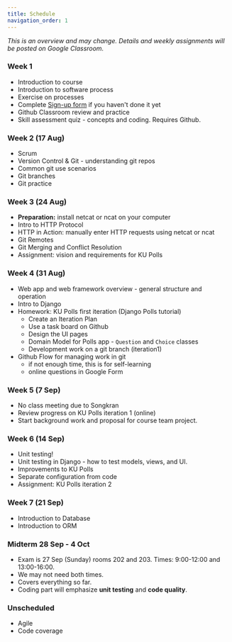 ```yaml
---
title: Schedule
navigation_order: 1
---
```


*This is an overview and may change. Details and weekly assignments will be posted on Google Classroom.*

### Week 1

* Introduction to course
* Introduction to software process
* Exercise on processes
* Complete [Sign-up form](https://forms.gle/fh9SqvmA9yPh1ur6A) if you haven't done it yet
* Github Classroom review and practice
* Skill assessment quiz - concepts and coding. Requires Github.

### Week 2 (17 Aug)

* Scrum
* Version Control & Git - understanding git repos
* Common git use scenarios
* Git branches
* Git practice

### Week 3 (24 Aug)

* **Preparation:** install netcat or ncat on your computer
* Intro to HTTP Protocol
* HTTP in Action: manually enter HTTP requests using netcat or ncat
* Git Remotes
* Git Merging and Conflict Resolution
* Assignment: vision and requirements for KU Polls

### Week 4 (31 Aug)

* Web app and web framework overview - general structure and operation
* Intro to Django
* Homework: KU Polls first iteration (Django Polls tutorial)
  - Create an Iteration Plan
  - Use a task board on Github
  - Design the UI pages
  - Domain Model for Polls app - `Question` and `Choice` classes
  - Development work on a git branch (iteration1)
* Github Flow for managing work in git
  - if not enough time, this is for self-learning
  - online questions in Google Form

### Week 5 (7 Sep)

* No class meeting due to Songkran
* Review progress on KU Polls iteration 1 (online)
* Start background work and proposal for course team project.

### Week 6 (14 Sep)

* Unit testing!
* Unit testing in Django - how to test models, views, and UI.
* Improvements to KU Polls
* Separate configuration from code
* Assignment: KU Polls iteration 2

### Week 7 (21 Sep)

* Introduction to Database
* Introduction to ORM

### Midterm 28 Sep - 4 Oct

* Exam is 27 Sep (Sunday) rooms 202 and 203. Times: 9:00-12:00 and 13:00-16:00.
* We may not need both times.
* Covers everything so far.
* Coding part will emphasize **unit testing** and **code quality**.

### Unscheduled

* Agile
* Code coverage
